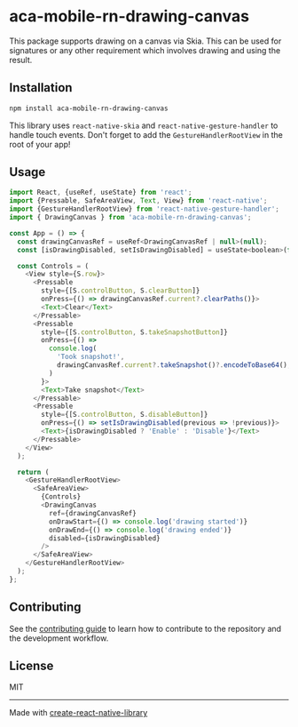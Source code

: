 # aca-mobile-rn-drawing-canvas

This package supports drawing on a canvas via Skia. This can be used for signatures or any other requirement which involves drawing and using the result.

## Installation

```sh
npm install aca-mobile-rn-drawing-canvas
```

This library uses `react-native-skia` and `react-native-gesture-handler` to handle touch events. Don't  forget to add the `GestureHandlerRootView` in the root of your app!

## Usage

```js
import React, {useRef, useState} from 'react';
import {Pressable, SafeAreaView, Text, View} from 'react-native';
import {GestureHandlerRootView} from 'react-native-gesture-handler';
import { DrawingCanvas } from 'aca-mobile-rn-drawing-canvas';

const App = () => {
  const drawingCanvasRef = useRef<DrawingCanvasRef | null>(null);
  const [isDrawingDisabled, setIsDrawingDisabled] = useState<boolean>(false);

  const Controls = (
    <View style={S.row}>
      <Pressable
        style={[S.controlButton, S.clearButton]}
        onPress={() => drawingCanvasRef.current?.clearPaths()}>
        <Text>Clear</Text>
      </Pressable>
      <Pressable
        style={[S.controlButton, S.takeSnapshotButton]}
        onPress={() =>
          console.log(
            'Took snapshot!',
            drawingCanvasRef.current?.takeSnapshot()?.encodeToBase64(),
          )
        }>
        <Text>Take snapshot</Text>
      </Pressable>
      <Pressable
        style={[S.controlButton, S.disableButton]}
        onPress={() => setIsDrawingDisabled(previous => !previous)}>
        <Text>{isDrawingDisabled ? 'Enable' : 'Disable'}</Text>
      </Pressable>
    </View>
  );

  return (
    <GestureHandlerRootView>
      <SafeAreaView>
        {Controls}
        <DrawingCanvas
          ref={drawingCanvasRef}
          onDrawStart={() => console.log('drawing started')}
          onDrawEnd={() => console.log('drawing ended')}
          disabled={isDrawingDisabled}
        />
      </SafeAreaView>
    </GestureHandlerRootView>
  );
};
```

## Contributing

See the [contributing guide](CONTRIBUTING.md) to learn how to contribute to the repository and the development workflow.

## License

MIT

---

Made with [create-react-native-library](https://github.com/callstack/react-native-builder-bob)
